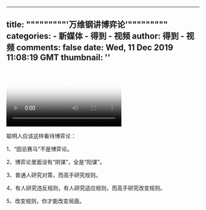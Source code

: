 
---
title: """""""""'万维钢讲博弈论'"""""""""
categories: 
    - 新媒体
    - 得到 - 视频
author: 得到 - 视频
comments: false
date: Wed, 11 Dec 2019 11:08:19 GMT
thumbnail: ''
---

<div>   
<video controls="controls" src="https://mediacdn.umiwi.com/video/mp4/3305242240876544/22/7wgQdy9eXdydG9ma.mp4" poster="https://piccdn3.umiwi.com/img/201912/11/201912111903556177210316.jpeg" class="video"></video><div class="editor-show"><p style="text-align:left;">聪明人应该这样看待博弈论：</p><p style="text-align:left;">1、“田忌赛马”不是博弈论。</p><p style="text-align:left;">2、博弈论里面没有“阴谋”，全是“阳谋”。</p><p style="text-align:left;">3、普通人研究对策，而高手研究规则。</p><p style="text-align:left;">4、有人研究违反规则，有人研究适应规则，而高手研究改变规则。</p><p style="text-align:left;">5、改变规则，你才能改变局面。</p></div>  
</div>
            